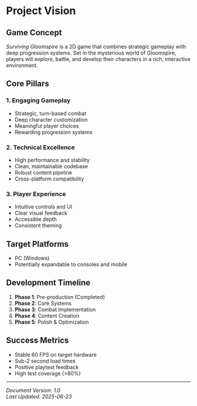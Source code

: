 # Project Vision

## Game Concept
*Surviving Gloomspire* is a 2D game that combines strategic gameplay with deep progression systems. Set in the mysterious world of Gloomspire, players will explore, battle, and develop their characters in a rich, interactive environment.

## Core Pillars

### 1. Engaging Gameplay
- Strategic, turn-based combat
- Deep character customization
- Meaningful player choices
- Rewarding progression systems

### 2. Technical Excellence
- High performance and stability
- Clean, maintainable codebase
- Robust content pipeline
- Cross-platform compatibility

### 3. Player Experience
- Intuitive controls and UI
- Clear visual feedback
- Accessible depth
- Consistent theming

## Target Platforms
- PC (Windows)
- Potentially expandable to consoles and mobile

## Development Timeline
1. **Phase 1**: Pre-production (Completed)
2. **Phase 2**: Core Systems
3. **Phase 3**: Combat Implementation
4. **Phase 4**: Content Creation
5. **Phase 5**: Polish & Optimization

## Success Metrics
- Stable 60 FPS on target hardware
- Sub-2 second load times
- Positive playtest feedback
- High test coverage (>80%)

---
*Document Version: 1.0*  
*Last Updated: 2025-06-23*
